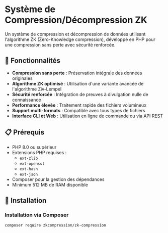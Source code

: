 # Système de Compression/Décompression ZK

Un système de compression et décompression de données utilisant l'algorithme ZK (Zero-Knowledge compression), développé en PHP pour une compression sans perte avec sécurité renforcée.

## 🚀 Fonctionnalités

- **Compression sans perte** : Préservation intégrale des données originales
- **Algorithme ZK optimisé** : Utilisation d'une variante avancée de l'algorithme Ziv-Lempel
- **Sécurité renforcée** : Intégration de preuves à divulgation nulle de connaissance
- **Performance élevée** : Traitement rapide des fichiers volumineux
- **Support multi-formats** : Compatible avec tous types de fichiers
- **Interface CLI et Web** : Utilisation en ligne de commande ou via API REST

## 📋 Prérequis

- PHP 8.0 ou supérieur
- Extensions PHP requises :
  - `ext-zlib`
  - `ext-openssl`
  - `ext-hash`
  - `ext-json`
- Composer pour la gestion des dépendances
- Minimum 512 MB de RAM disponible

## 🔧 Installation

### Installation via Composer

```bash
composer require zkcompression/zk-compression
